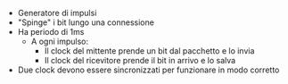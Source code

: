 - Generatore di impulsi
- "Spinge" i bit lungo una connessione
- Ha periodo di 1ms
	- A ogni impulso:
		- Il clock del mittente prende un bit dal pacchetto e lo invia
		- Il clock del ricevitore prende il bit in arrivo e lo salva
- Due clock devono essere sincronizzati per funzionare in modo corretto